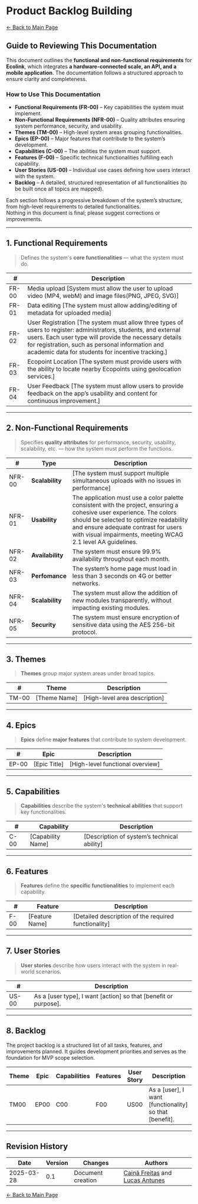 # Product Backlog Building

[← Back to Main Page](../../index.md)

## Guide to Reviewing This Documentation

This document outlines the **functional and non-functional requirements** for **Ecolink**, which integrates **a hardware-connected scale, an API, and a mobile application**. The documentation follows a structured approach to ensure clarity and completeness.

### **How to Use This Documentation**

- **Functional Requirements (FR-00)** – Key capabilities the system must implement.
- **Non-Functional Requirements (NFR-00)** – Quality attributes ensuring system performance, security, and usability.
- **Themes (TM-00)** – High-level system areas grouping functionalities.
- **Epics (EP-00)** – Major features that contribute to the system’s development.
- **Capabilities (C-00)** – The abilities the system must support.
- **Features (F-00)** – Specific technical functionalities fulfilling each capability.
- **User Stories (US-00)** – Individual use cases defining how users interact with the system.
- **Backlog** – A detailed, structured representation of all functionalities (to be built once all topics are mapped).

Each section follows a progressive breakdown of the system’s structure, from high-level requirements to detailed functionalities.  
Nothing in this document is final; please suggest corrections or improvements.

---

## **1. Functional Requirements**

> Defines the system's **core functionalities** — what the system must do.

| #     | Description                                                                                                                                                                                                                                                                       |
| ----- | --------------------------------------------------------------------------------------------------------------------------------------------------------------------------------------------------------------------------------------------------------------------------------- |
| FR-00 | Media upload [System must allow the user to upload video (MP4, webM) and image files(PNG, JPEG, SVG)]                                                                                                                                                                             |
| FR-01 | Data editing [The system must allow adding/editing of metadata for uploaded media]                                                                                                                                                                                                |
| FR-02 | User Registration [The system must allow three types of users to register: administrators, students, and external users. Each user type will provide the necessary details for registration, such as personal information and academic data for students for incentive tracking.] |
| FR-03 | Ecopoint Location [The system must provide users with the ability to locate nearby Ecopoints using geolocation services.]                                                                                                                                                         |
| FR-04 | User Feedback [The system must allow users to provide feedback on the app’s usability and content for continuous improvement.]                                                                                                                                                    |


---

## **2. Non-Functional Requirements**

> Specifies **quality attributes** for performance, security, usability, scalability, etc. — how the system must perform the functions.

| #      | Type             | Description                                                                                                                                                                                                                                                            |
| ------ | ---------------- | ---------------------------------------------------------------------------------------------------------------------------------------------------------------------------------------------------------------------------------------------------------------------- |
| NFR-00 | **Scalability**  | [The system must support multiple simultaneous uploads with no issues in performance]                                                                                                                                                                                  |
| NFR-01 | **Usability**    | The application must use a color palette consistent with the project, ensuring a cohesive user experience. The colors should be selected to optimize readability and ensure adequate contrast for users with visual impairments, meeting WCAG 2.1 level AA guidelines. |
| NFR-02 | **Availability** | The system must ensure 99.9% availability throughout each month.                                                                                                                                                                                                       |
| NFR-03 | **Perfomance**   | The system’s home page must load in less than 3 seconds on 4G or better networks.                                                                                                                                                                                      |
| NFR-04 | **Scalability**  | The system must allow the addition of new modules transparently, without impacting existing modules.                                                                                                                                                                   |
| NFR-05 | **Security**     | The system must ensure encryption of sensitive data using the AES 256-bit protocol.                                                                                                                                                                                    |

---

## **3. Themes**

> **Themes** group major system areas under broad topics.

| #     | Theme         | Description                             |
| ----- | ------------- | --------------------------------------- |
| TM-00 | [Theme Name]  | [High-level area description]           |

---

## **4. Epics**

> **Epics** define **major features** that contribute to system development.

| #     | Epic             | Description                                 |
| ----- | ---------------- | ------------------------------------------- |
| EP-00 | [Epic Title]     | [High-level functional overview]            |

---

## **5. Capabilities**

> **Capabilities** describe the system's **technical abilities** that support key functionalities.

| #    | Capability         | Description                                   |
| ---- | ------------------ | --------------------------------------------- |
| C-00 | [Capability Name]  | [Description of system’s technical ability]   |

---

## **6. Features**

> **Features** define the **specific functionalities** to implement each capability.

| #    | Feature             | Description                                          |
| ---- | ------------------- | ---------------------------------------------------- |
| F-00 | [Feature Name]      | [Detailed description of the required functionality] |

---

## **7. User Stories**

> **User stories** describe how users interact with the system in real-world scenarios.

| #     | Description                                                              |
| ----- | ------------------------------------------------------------------------ |
| US-00 | As a [user type], I want [action] so that [benefit or purpose].          |

---

## **8. Backlog**

The project backlog is a structured list of all tasks, features, and improvements planned. It guides development priorities and serves as the foundation for MVP scope selection.

| Theme | Epic   | Capabilities | Features | User Story | Description                                                    |
|-------|--------|--------------|----------|------------|----------------------------------------------------------------|
| TM00  | EP00   | C00          | F00      | US00       | As a [user], I want [functionality] so that [benefit].         |

---

## Revision History

| Date       | Version | Changes           | Authors  |
| ---------- | ------- | ----------------- | -------- |
| 2025-03-28 | 0.1     | Document creation | [Cainã Freitas](https://github.com/freitasc) and [Lucas Antunes](https://github.com/LucasGSAntunes) |

[← Back to Main Page](../../index.md)
